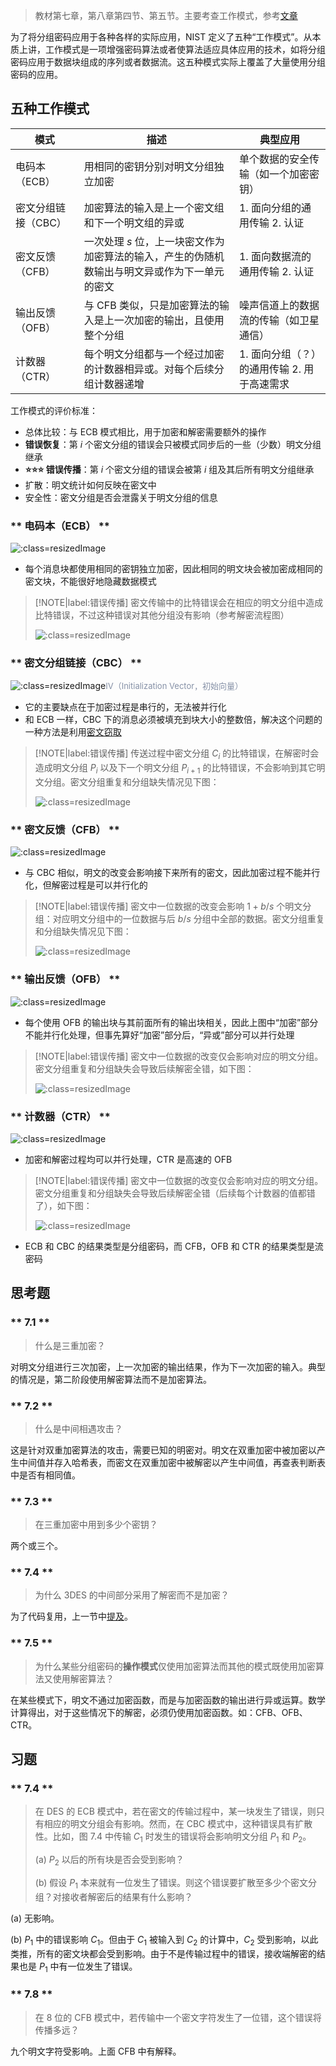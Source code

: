 > 教材第七章，第八章第四节、第五节。主要考查工作模式，参考[文章](https://cathon.github.io/2016/02/18/block-cihper-mode-of-operation/)

为了将分组密码应用于各种各样的实际应用，NIST 定义了五种“工作模式”。从本质上讲，工作模式是一项增强密码算法或者使算法适应具体应用的技术，如将分组密码应用于数据块组成的序列或者数据流。这五种模式实际上覆盖了大量使用分组密码的应用。

## 五种工作模式

| 模式                | 描述                                                                                          | 典型应用                                    |
| ------------------- | --------------------------------------------------------------------------------------------- | ------------------------------------------- |
| 电码本（ECB）       | 用相同的密钥分别对明文分组独立加密                                                            | 单个数据的安全传输（如一个加密密钥）        |
| 密文分组链接（CBC） | 加密算法的输入是上一个密文组和下一个明文组的异或                                              | 1. 面向分组的通用传输 2. 认证               |
| 密文反馈（CFB）     | 一次处理 $s$ 位，上一块密文作为加密算法的输入，产生的伪随机数输出与明文异或作为下一单元的密文 | 1. 面向数据流的通用传输 2. 认证             |
| 输出反馈（OFB）     | 与 CFB 类似，只是加密算法的输入是上一次加密的输出，且使用整个分组                             | 噪声信道上的数据流的传输（如卫星通信）      |
| 计数器（CTR）       | 每个明文分组都与一个经过加密的计数器相异或。对每个后续分组计数器递增                          | 1. 面向分组（？）的通用传输 2. 用于高速需求 |

工作模式的评价标准：
- 总体比较：与 ECB 模式相比，用于加密和解密需要额外的操作
- **错误恢复**：第 $i$ 个密文分组的错误会只被模式同步后的一些（少数）明文分组继承
- **⭐⭐⭐ 错误传播**：第 $i$ 个密文分组的错误会被第 $i$ 组及其后所有明文分组继承
- 扩散：明文统计如何反映在密文中
- 安全性：密文分组是否会泄露关于明文分组的信息

<!-- tabs:start -->

### ** 电码本（ECB） **

![](_images/summary-modes-of-operation-1.png ':class=resizedImage')

- 每个消息块都使用相同的密钥独立加密，因此相同的明文块会被加密成相同的密文块，不能很好地隐藏数据模式

> [!NOTE|label:错误传播]
> 密文传输中的比特错误会在相应的明文分组中造成比特错误，不过这种错误对其他分组没有影响（参考解密流程图）
> 
>![](_images/summary-modes-of-operation-2.png ':class=resizedImage')

### ** 密文分组链接（CBC） **

![](_images/summary-modes-of-operation-3.png ':class=resizedImage')<font size="2" color="#8590a6">IV（Initialization Vector，初始向量）</font>


- 它的主要缺点在于加密过程是串行的，无法被并行化
- 和 ECB 一样，CBC 下的消息必须被填充到块大小的整数倍，解决这个问题的一种方法是利用[密文窃取](https://zh.wikipedia.org/wiki/%E5%AF%86%E6%96%87%E7%AA%83%E5%8F%96)

> [!NOTE|label:错误传播]
> 传送过程中密文分组 $C_i$ 的比特错误，在解密时会造成明文分组 $P_i$ 以及下一个明文分组 $P_{i+1}$ 的比特错误，不会影响到其它明文分组。密文分组重复和分组缺失情况见下图：
> 
>![](_images/summary-modes-of-operation-4.png ':class=resizedImage')

### ** 密文反馈（CFB） **

![](_images/summary-modes-of-operation-5.png ':class=resizedImage')

- 与 CBC 相似，明文的改变会影响接下来所有的密文，因此加密过程不能并行化，但解密过程是可以并行化的

> [!NOTE|label:错误传播]
> 密文中一位数据的改变会影响 $1 + b/s$ 个明文分组：对应明文分组中的一位数据与后 $b/s$ 分组中全部的数据。密文分组重复和分组缺失情况见下图：
> 
>![](_images/summary-modes-of-operation-6.png ':class=resizedImage')

### ** 输出反馈（OFB） **

![](_images/summary-modes-of-operation-7.png ':class=resizedImage')

- 每个使用 OFB 的输出块与其前面所有的输出块相关，因此上图中“加密”部分不能并行化处理，但事先算好“加密”部分后，“异或”部分可以并行处理

> [!NOTE|label:错误传播]
> 密文中一位数据的改变仅会影响对应的明文分组。密文分组重复和分组缺失会导致后续解密全错，如下图：
> 
>![](_images/summary-modes-of-operation-8.png ':class=resizedImage')

### ** 计数器（CTR） **

![](_images/summary-modes-of-operation-9.png ':class=resizedImage')

- 加密和解密过程均可以并行处理，CTR 是高速的 OFB

> [!NOTE|label:错误传播]
> 密文中一位数据的改变仅会影响对应的明文分组。密文分组重复和分组缺失会导致后续解密全错（后续每个计数器的值都错了），如下图：
> 
>![](_images/summary-modes-of-operation-10.png ':class=resizedImage')

<!-- tabs:end -->

- ECB 和 CBC 的结果类型是分组密码，而 CFB，OFB 和 CTR 的结果类型是流密码

## 思考题

<!-- tabs:start -->

### ** 7.1 **

> 什么是三重加密？

对明文分组进行三次加密，上一次加密的输出结果，作为下一次加密的输入。典型的情况是，第二阶段使用解密算法而不是加密算法。


### ** 7.2 **

> 什么是中间相遇攻击？

这是针对双重加密算法的攻击，需要已知的明密对。明文在双重加密中被加密以产生中间值并存入哈希表，而密文在双重加密中被解密以产生中间值，再查表判断表中是否有相同值。

### ** 7.3 **

> 在三重加密中用到多少个密钥？

两个或三个。

### ** 7.4 **

> 为什么 3DES 的中间部分采用了解密而不是加密？

为了代码复用，上一节中[提及](course/cryptography/summary-aes?id=双重-des、三重-des)。

### ** 7.5 **

> 为什么某些分组密码的**操作模式**仅使用加密算法而其他的模式既使用加密算法又使用解密算法？

在某些模式下，明文不通过加密函数，而是与加密函数的输出进行异或运算。数学计算得出，对于这些情况下的解密，必须仍使用加密函数。如：CFB、OFB、CTR。

<!-- tabs:end -->

## 习题

<!-- tabs:start -->

### ** 7.4 **

> 在 DES 的 ECB 模式中，若在密文的传输过程中，某一块发生了错误，则只有相应的明文分组会有影响。然而，在 CBC 模式中，这种错误具有扩散性。比如，图 7.4 中传输 $C_1$ 时发生的错误将会影响明文分组 $P_1$ 和 $P_2$。
> 
> (a) $P_2$ 以后的所有块是否会受到影响？
> 
> (b) 假设 $P_1$ 本来就有一位发生了错误。则这个错误要扩散至多少个密文分组？对接收者解密后的结果有什么影响？

(a) 无影响。

(b) $P_1$ 中的错误影响 $C_1$。但由于 $C_1$ 被输入到 $C_2$ 的计算中，$C_2$ 受到影响，以此类推，所有的密文块都会受到影响。由于不是传输过程中的错误，接收端解密的结果也是 $P_1$ 中有一位发生了错误。

### ** 7.8 **

> 在 8 位的 CFB 模式中，若传输中一个密文字符发生了一位错，这个错误将传播多远？

九个明文字符受影响。上面 CFB 中有解释。

<!-- tabs:end -->

<!-- 
OFB 不能自同步
-->